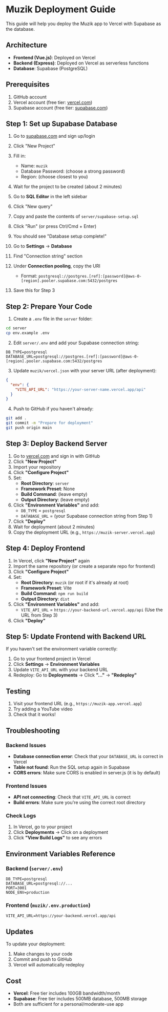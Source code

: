 # Muzik Deployment Guide

This guide will help you deploy the Muzik app to Vercel with Supabase as the database.

## Architecture

- **Frontend (Vue.js)**: Deployed on Vercel
- **Backend (Express)**: Deployed on Vercel as serverless functions
- **Database**: Supabase (PostgreSQL)

## Prerequisites

1. GitHub account
2. Vercel account (free tier: [vercel.com](https://vercel.com))
3. Supabase account (free tier: [supabase.com](https://supabase.com))

## Step 1: Set up Supabase Database

1. Go to [supabase.com](https://supabase.com) and sign up/login
2. Click "New Project"
3. Fill in:
   - Name: `muzik`
   - Database Password: (choose a strong password)
   - Region: (choose closest to you)
4. Wait for the project to be created (about 2 minutes)

5. Go to **SQL Editor** in the left sidebar
6. Click "New query"
7. Copy and paste the contents of `server/supabase-setup.sql`
8. Click "Run" (or press Ctrl/Cmd + Enter)
9. You should see "Database setup complete!"

10. Go to **Settings** → **Database**
11. Find "Connection string" section
12. Under **Connection pooling**, copy the URI
    - Format: `postgresql://postgres.[ref]:[password]@aws-0-[region].pooler.supabase.com:5432/postgres`
13. Save this for Step 3

## Step 2: Prepare Your Code

1. Create a `.env` file in the `server` folder:
```bash
cd server
cp env.example .env
```

2. Edit `server/.env` and add your Supabase connection string:
```env
DB_TYPE=postgresql
DATABASE_URL=postgresql://postgres.[ref]:[password]@aws-0-[region].pooler.supabase.com:5432/postgres
```

3. Update `muzik/vercel.json` with your server URL (after deployment):
```json
{
  "env": {
    "VITE_API_URL": "https://your-server-name.vercel.app/api"
  }
}
```

4. Push to GitHub if you haven't already:
```bash
git add .
git commit -m "Prepare for deployment"
git push origin main
```

## Step 3: Deploy Backend Server

1. Go to [vercel.com](https://vercel.com) and sign in with GitHub
2. Click **"New Project"**
3. Import your repository
4. Click **"Configure Project"**
5. Set:
   - **Root Directory**: `server`
   - **Framework Preset**: None
   - **Build Command**: (leave empty)
   - **Output Directory**: (leave empty)
6. Click **"Environment Variables"** and add:
   - `DB_TYPE` = `postgresql`
   - `DATABASE_URL` = (your Supabase connection string from Step 1)
7. Click **"Deploy"**
8. Wait for deployment (about 2 minutes)
9. Copy the deployment URL (e.g., `https://muzik-server.vercel.app`)

## Step 4: Deploy Frontend

1. In Vercel, click **"New Project"** again
2. Import the same repository (or create a separate repo for frontend)
3. Click **"Configure Project"**
4. Set:
   - **Root Directory**: `muzik` (or root if it's already at root)
   - **Framework Preset**: Vite
   - **Build Command**: `npm run build`
   - **Output Directory**: `dist`
5. Click **"Environment Variables"** and add:
   - `VITE_API_URL` = `https://your-backend-url.vercel.app/api`
     (Use the URL from Step 3)
6. Click **"Deploy"**

## Step 5: Update Frontend with Backend URL

If you haven't set the environment variable correctly:

1. Go to your frontend project in Vercel
2. Click **Settings** → **Environment Variables**
3. Update `VITE_API_URL` with your backend URL
4. Redeploy: Go to **Deployments** → Click **"..."** → **"Redeploy"**

## Testing

1. Visit your frontend URL (e.g., `https://muzik-app.vercel.app`)
2. Try adding a YouTube video
3. Check that it works!

## Troubleshooting

### Backend Issues

- **Database connection error**: Check that your `DATABASE_URL` is correct in Vercel
- **Table not found**: Run the SQL setup again in Supabase
- **CORS errors**: Make sure CORS is enabled in server.js (it is by default)

### Frontend Issues

- **API not connecting**: Check that `VITE_API_URL` is correct
- **Build errors**: Make sure you're using the correct root directory

### Check Logs

1. In Vercel, go to your project
2. Click **Deployments** → Click on a deployment
3. Click **"View Build Logs"** to see any errors

## Environment Variables Reference

### Backend (`server/.env`)
```env
DB_TYPE=postgresql
DATABASE_URL=postgresql://...
PORT=3001
NODE_ENV=production
```

### Frontend (`muzik/.env.production`)
```env
VITE_API_URL=https://your-backend.vercel.app/api
```

## Updates

To update your deployment:
1. Make changes to your code
2. Commit and push to GitHub
3. Vercel will automatically redeploy

## Cost

- **Vercel**: Free tier includes 100GB bandwidth/month
- **Supabase**: Free tier includes 500MB database, 500MB storage
- Both are sufficient for a personal/moderate-use app

